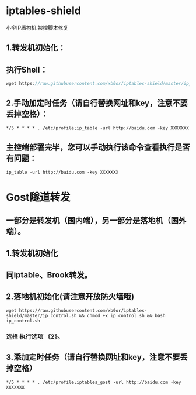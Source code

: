 # iptables-shield
小伞IP盾构机 被控脚本修复
## 1.转发机初始化：
## 执行Shell：
```javascript
wget https://raw.githubusercontent.com/xb0or/iptables-shield/master/ip_control.sh && chmod +x ip_control.sh && bash ip_control.sh
```
## 2.手动加定时任务（请自行替换网址和key，注意不要丢掉空格）：

```
*/5 * * * * . /etc/profile;ip_table -url http://baidu.com -key XXXXXXX
```
## 主控端部署完毕，您可以手动执行该命令查看执行是否有问题：
```
ip_table -url http://baidu.com -key XXXXXXX
```

# Gost隧道转发
## 一部分是转发机（国内端），另一部分是落地机（国外端）。

## 1.转发机初始化
## 同iptable、Brook转发。

## 2.落地机初始化(请注意开放防火墙哦)
```
wget https://raw.githubusercontent.com/xb0or/iptables-shield/master/ip_control.sh && chmod +x ip_control.sh && bash ip_control.sh
```
### 选择 执行选项 《2》。

## 3.添加定时任务（请自行替换网址和key，注意不要丢掉空格）
```
*/5 * * * * . /etc/profile;iptables_gost -url http://baidu.com -key XXXXXXX
```
